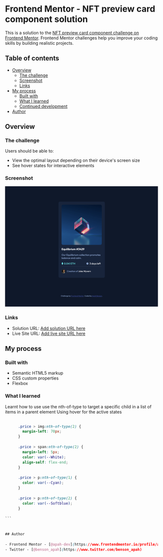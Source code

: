 # Frontend Mentor - NFT preview card component solution

This is a solution to the [NFT preview card component challenge on Frontend Mentor](https://www.frontendmentor.io/challenges/nft-preview-card-component-SbdUL_w0U). Frontend Mentor challenges help you improve your coding skills by building realistic projects.

## Table of contents

- [Overview](#overview)
  - [The challenge](#the-challenge)
  - [Screenshot](#screenshot)
  - [Links](#links)
- [My process](#my-process)
  - [Built with](#built-with)
  - [What I learned](#what-i-learned)
  - [Continued development](#continued-development)
- [Author](#author)

## Overview

### The challenge

Users should be able to:

- View the optimal layout depending on their device's screen size
- See hover states for interactive elements

### Screenshot

![](./screenshot.png)

### Links

- Solution URL: [Add solution URL here](https://github.com/apah-dev/nft-preview-card-component-main.git)
- Live Site URL: [Add live site URL here](https://apah-dev.github.io/nft-preview-card-component-main/)

## My process

### Built with

- Semantic HTML5 markup
- CSS custom properties
- Flexbox

### What I learned

Learnt how to use use the nth-of-type to target a specific child in a list of items in a parent element
Using hover for the active states

````css

      .price > img:nth-of-type(2) {
        margin-left: 70px;
      }

      .price > span:nth-of-type(2) {
        margin-left: 5px;
        color: var(--White);
        align-self: flex-end;
      }

      .price > p:nth-of-type(1) {
        color: var(--Cyan);
      }

      .price > p:nth-of-type(2) {
        color: var(--Softblue);
      }

```


## Author

- Frontend Mentor - [@apah-dev](https://www.frontendmentor.io/profile/apah-dev)
- Twitter - [@benson_apah](https://www.twitter.com/benson_apah)
````
